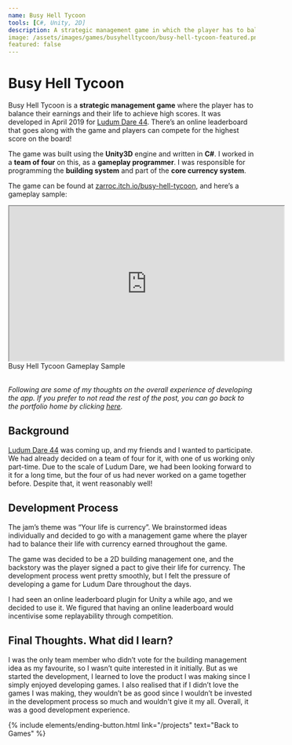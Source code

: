 ```yaml
---
name: Busy Hell Tycoon
tools: [C#, Unity, 2D]
description: A strategic management game in which the player has to balance their earnings and their life to achieve high scores without dying.
image: /assets/images/games/busyhelltycoon/busy-hell-tycoon-featured.png
featured: false
---
```


# Busy Hell Tycoon

Busy Hell Tycoon is a **strategic management game** where the player has to balance their earnings and their life to achieve high scores. It was developed in April 2019 for [Ludum Dare 44](https://ldjam.com/events/ludum-dare/44/). There’s an online leaderboard that goes along with the game and players can compete for the highest score on the board!

The game was built using the **Unity3D** engine and written in **C#**. I worked in a **team of four** on this, as a **gameplay programmer**. I was responsible for programming the **building system** and part of the **core currency system**.

The game can be found at [zarroc.itch.io/busy-hell-tycoon](https://zarroc.itch.io/busy-hell-tycoon), and here’s a gameplay sample:

<div class="row">
    <div class="col-sm mt-3 ratio ratio-16x9 center-block">
        <iframe width="560" height="315" src="https://www.youtube.com/embed/9yylGfSuUu4" title="Busy Hell Tycoon Gameplay Sample" allowfullscreen class="w-80 p-3"></iframe>
    </div>
</div>
<div class="text-center">
    Busy Hell Tycoon Gameplay Sample
</div>

<br/>

*Following are some of my thoughts on the overall experience of developing the app. If you prefer to not read the rest of the post, you can go back to the portfolio home by clicking [here](/projects).*


## Background

[Ludum Dare 44](https://ldjam.com/events/ludum-dare/44/) was coming up, and my friends and I wanted to participate. We had already decided on a team of four for it, with one of us working only part-time. Due to the scale of Ludum Dare, we had been looking forward to it for a long time, but the four of us had never worked on a game together before. Despite that, it went reasonably well!

## Development Process

The jam’s theme was “Your life is currency”. We brainstormed ideas individually and decided to go with a management game where the player had to balance their life with currency earned throughout the game.

The game was decided to be a 2D building management one, and the backstory was the player signed a pact to give their life for currency. The development process went pretty smoothly, but I felt the pressure of developing a game for Ludum Dare throughout the days.

I had seen an online leaderboard plugin for Unity a while ago, and we decided to use it. We figured that having an online leaderboard would incentivise some replayability through competition.

## Final Thoughts. What did I learn?

I was the only team member who didn’t vote for the building management idea as my favourite, so I wasn’t quite interested in it initially. But as we started the development, I learned to love the product I was making since I simply enjoyed developing games. I also realised that if I didn’t love the games I was making, they wouldn’t be as good since I wouldn’t be invested in the development process so much and wouldn't give it my all. Overall, it was a good development experience.


<p class="text-center">
{% include elements/ending-button.html link="/projects" text="Back to Games" %}
</p>